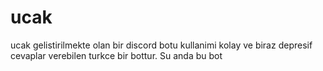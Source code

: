 # ucak
ucak gelistirilmekte olan bir discord botu kullanimi kolay ve biraz depresif cevaplar verebilen turkce bir bottur. Su anda bu bot 

